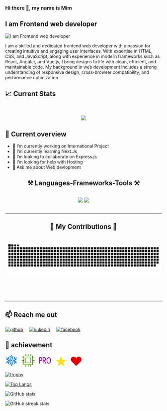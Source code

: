 ### Hi there 👋, my name is Mim
## I am Frontend web developer
![I am Frontend web developer](https://i.postimg.cc/9fMTd29f/f-ROn-Tend-WEB-De-VLop-MENT.jpg)

I am a skilled and dedicated frontend web developer with a passion for creating intuitive and engaging user interfaces. With expertise in HTML, CSS, and JavaScript, along with experience in modern frameworks such as React, Angular, and Vue.js, I bring designs to life with clean, efficient, and maintainable code. My background in web development includes a strong understanding of responsive design, cross-browser compatibility, and performance optimization. 

## :chart_with_upwards_trend: Current Stats

<br />
<p align="center">
  <img width="60%" src="https://github-readme-streak-stats.herokuapp.com?user=MimFSD&theme=react&hide_border=true&background=0D1117&stroke=0D1117&fire=FF1CF7&sideLabels=00F0FF&currStreakNum=FF1CF7&ring=FF1CF7&currStreakLabel=FF1CF7&sideNums=00F0FF" />
</p>

## :eyes: Current overview
- 🔭 I’m currently working on International Project
- 🌱 I’m currently learning Next.Js
- 👯 I’m looking to collaborate on Express.js 
- 🤔 I’m looking for help with  Hosting 
- 💬 Ask me about Web devlopment 
<h2 align="center">⚒️ Languages-Frameworks-Tools ⚒️</h2>
<br/>
<div align="center">
    <img src="https://skillicons.dev/icons?i=react,bootstrap,mui,html,css,vscode,github,figma,tailwind,git,r" />
    <img src="https://skillicons.dev/icons?i=nodejs,python,javascript,typescript,express,firebase,mongodb,c,java,nextjs,mysql,flask" /><br>
</div>

<br/>
<hr/>

<div align="center">
  <h2>🐍 My Contributions 🐍</h2>
  <br>
  <img alt="snake eating my contributions" src="https://raw.githubusercontent.com/salesp07/salesp07/output/github-contribution-grid-snake.svg" />
  
  <br/><br/><br/>
</div>

<hr/>

## :mailbox: Reach me out


[<img src='https://cdn.jsdelivr.net/npm/simple-icons@3.0.1/icons/github.svg'  alt='github' height='40'>](https://github.com/MimFSD) &nbsp; &nbsp;  [<img src='https://cdn.jsdelivr.net/npm/simple-icons@3.0.1/icons/linkedin.svg'  alt='linkedin' height='40'>](https://www.linkedin.com/in/https://www.linkedin.com/in/mim-islam-b97406316//) &nbsp; &nbsp;   [<img src='https://cdn.jsdelivr.net/npm/simple-icons@3.0.1/icons/facebook.svg' alt='facebook' height='40'>](https://www.facebook.com/https://www.facebook.com/profile.php?id=100009666887837)

## :eyes: achievement
<a href='https://archiveprogram.github.com/'><img src='https://raw.githubusercontent.com/acervenky/animated-github-badges/master/assets/acbadge.gif' width='40' height='40'></a> <a href='https://docs.github.com/en/developers'><img src='https://raw.githubusercontent.com/acervenky/animated-github-badges/master/assets/devbadge.gif' width='40' height='40'></a> <a href='https://github.com/pricing'><img src='https://raw.githubusercontent.com/acervenky/animated-github-badges/master/assets/pro.gif' width='40' height='40'></a> <a href='https://stars.github.com/'><img src='https://raw.githubusercontent.com/acervenky/animated-github-badges/master/assets/starbadge.gif' width='35' height='35'></a> <a href='https://docs.github.com/en/github/supporting-the-open-source-community-with-github-sponsors'><img src='https://raw.githubusercontent.com/acervenky/animated-github-badges/master/assets/sponsorbadge.gif' width='35' height='35'></a> 

[![trophy](https://github-profile-trophy.vercel.app/?username=MimFSD)](https://github.com/ryo-ma/github-profile-trophy)

[![Top Langs](https://github-readme-stats.vercel.app/api/top-langs/?username=MimFSD)](https://github.com/anuraghazra/github-readme-stats)

![GitHub stats](https://github-readme-stats.vercel.app/api?username=MimFSD&show_icons=true&count_private=true)  

![GitHub streak stats](https://streak-stats.demolab.com/?user=MimFSD)


